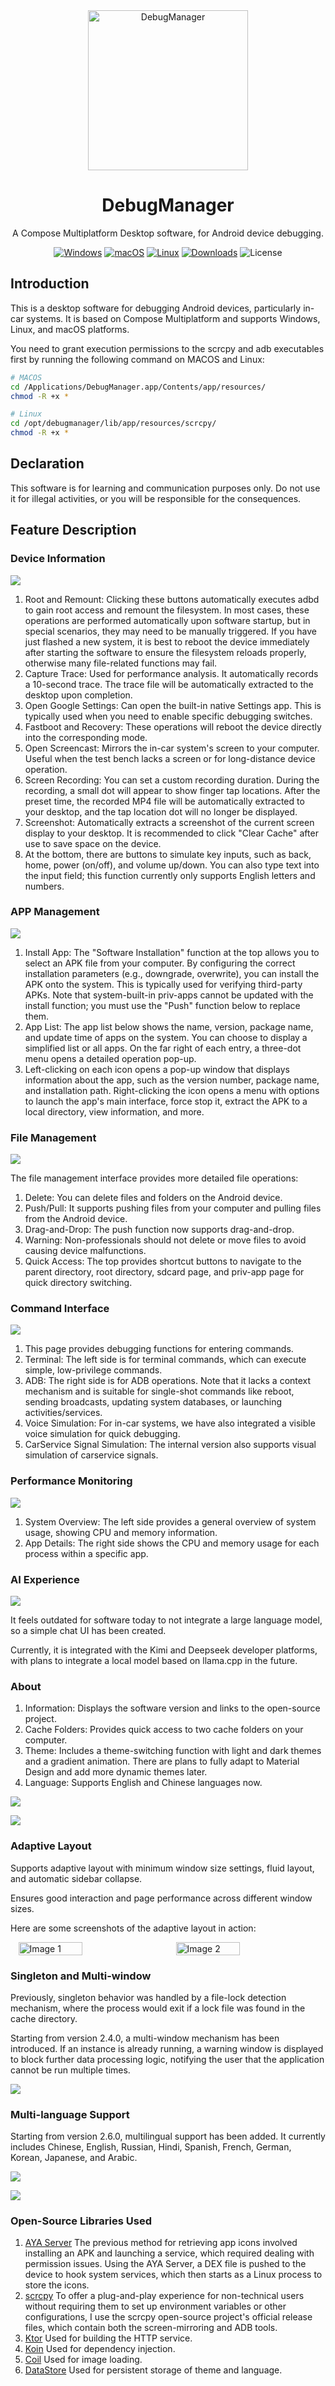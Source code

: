<div align="center">
    <img src="./launcher/logo.png" width="256" alt="DebugManager">
</div>

<h1 align="center">DebugManager</h1>

<div align="center">

A Compose Multiplatform Desktop software, for Android device debugging.

[![Windows][windows-image]][release-url]
[![macOS][mac-image]][release-url]
[![Linux][linux-image]][release-url]
[![Downloads][download-image]][release-url]
![License][license-image]

</div>

[windows-image]: https://img.shields.io/badge/-Windows-blue?style=flat-square&logo=windows

[mac-image]: https://img.shields.io/badge/-macOS-black?style=flat-square&logo=apple

[linux-image]: https://img.shields.io/badge/-Linux-yellow?style=flat-square&logo=linux

[download-image]: https://img.shields.io/github/downloads/stepheneasyshot/debugmanager/total?style=flat-square

[release-url]: https://github.com/stepheneasyshot/debugmanager/releases

[license-image]: https://img.shields.io/github/license/stepheneasyshot/debugmanager?style=flat-square

## Introduction
This is a desktop software for debugging Android devices, particularly in-car systems. It is based on Compose Multiplatform and supports Windows, Linux, and macOS platforms.

You need to grant execution permissions to the scrcpy and adb executables first by running the following command on MACOS and Linux:

```bash
# MACOS
cd /Applications/DebugManager.app/Contents/app/resources/
chmod -R +x *

# Linux
cd /opt/debugmanager/lib/app/resources/scrcpy/
chmod -R +x *
```

## Declaration
This software is for learning and communication purposes only. Do not use it for illegal activities, or you will be responsible for the consequences.

## Feature Description

### Device Information

![](/screenshots/blogs_dark_deviceinfo.png)

1. Root and Remount: Clicking these buttons automatically executes adbd to gain root access and remount the filesystem. In most cases, these operations are performed automatically upon software startup, but in special scenarios, they may need to be manually triggered. If you have just flashed a new system, it is best to reboot the device immediately after starting the software to ensure the filesystem reloads properly, otherwise many file-related functions may fail.
2. Capture Trace: Used for performance analysis. It automatically records a 10-second trace. The trace file will be automatically extracted to the desktop upon completion.
3. Open Google Settings: Can open the built-in native Settings app. This is typically used when you need to enable specific debugging switches.
4. Fastboot and Recovery: These operations will reboot the device directly into the corresponding mode.
5. Open Screencast: Mirrors the in-car system's screen to your computer. Useful when the test bench lacks a screen or for long-distance device operation.
6. Screen Recording: You can set a custom recording duration. During the recording, a small dot will appear to show finger tap locations. After the preset time, the recorded MP4 file will be automatically extracted to your desktop, and the tap location dot will no longer be displayed.
7. Screenshot: Automatically extracts a screenshot of the current screen display to your desktop. It is recommended to click "Clear Cache" after use to save space on the device.
8. At the bottom, there are buttons to simulate key inputs, such as back, home, power (on/off), and volume up/down. You can also type text into the input field; this function currently only supports English letters and numbers.

### APP Management

![](/screenshots/blogs_cmp_appmanage.png)

1. Install App: The "Software Installation" function at the top allows you to select an APK file from your computer. By configuring the correct installation parameters (e.g., downgrade, overwrite), you can install the APK onto the system. This is typically used for verifying third-party APKs. Note that system-built-in priv-apps cannot be updated with the install function; you must use the "Push" function below to replace them.
2. App List: The app list below shows the name, version, package name, and update time of apps on the system. You can choose to display a simplified list or all apps. On the far right of each entry, a three-dot menu opens a detailed operation pop-up.
3. Left-clicking on each icon opens a pop-up window that displays information about the app, such as the version number, package name, and installation path. Right-clicking the icon opens a menu with options to launch the app's main interface, force stop it, extract the APK to a local directory, view information, and more.

### File Management

![](/screenshots/blogs_cmp_filemanage.png)

The file management interface provides more detailed file operations:

1. Delete: You can delete files and folders on the Android device.
2. Push/Pull: It supports pushing files from your computer and pulling files from the Android device.
3. Drag-and-Drop: The push function now supports drag-and-drop.
4. Warning: Non-professionals should not delete or move files to avoid causing device malfunctions.
5. Quick Access: The top provides shortcut buttons to navigate to the parent directory, root directory, sdcard page, and priv-app page for quick directory switching.

### Command Interface

![](/screenshots/blogs_cmp_command_page.png)

1. This page provides debugging functions for entering commands.
2. Terminal: The left side is for terminal commands, which can execute simple, low-privilege commands.
3. ADB: The right side is for ADB operations. Note that it lacks a context mechanism and is suitable for single-shot commands like reboot, sending broadcasts, updating system databases, or launching activities/services.
4. Voice Simulation: For in-car systems, we have also integrated a visible voice simulation for quick debugging.
5. CarService Signal Simulation: The internal version also supports visual simulation of carservice signals.

### Performance Monitoring

![](/screenshots/blogs_dark_performance.png)

1. System Overview: The left side provides a general overview of system usage, showing CPU and memory information.
2. App Details: The right side shows the CPU and memory usage for each process within a specific app.

### AI Experience

![](/screenshots/blogs_cmp_debugmanager_ai_model.png)

It feels outdated for software today to not integrate a large language model, so a simple chat UI has been created.

Currently, it is integrated with the Kimi and Deepseek developer platforms, with plans to integrate a local model based on llama.cpp in the future.

### About

1. Information: Displays the software version and links to the open-source project.
2. Cache Folders: Provides quick access to two cache folders on your computer.
3. Theme: Includes a theme-switching function with light and dark themes and a gradient animation. There are plans to fully adapt to Material Design and add more dynamic themes later.
4. Language: Supports English and Chinese languages now.

![](/screenshots/blogs_dark_about.png)

![](/screenshots/blogs_light_about.png)

### Adaptive Layout

Supports adaptive layout with minimum window size settings, fluid layout, and automatic sidebar collapse.

Ensures good interaction and page performance across different window sizes.

Here are some screenshots of the adaptive layout in action:

<div style="display: flex; justify-content: center;">
  <img src="/screenshots/blogs_cmp_debugmanager_file_narrow_screen.png" alt="Image 1" style="width: 45%; margin-right: 5%;">
  <img src="/screenshots/blogs_cmp_debugmanager_app_narrow_screen.png" alt="Image 2" style="width: 45%;">
</div>

### Singleton and Multi-window

Previously, singleton behavior was handled by a file-lock detection mechanism, where the process would exit if a lock file was found in the cache directory.

Starting from version 2.4.0, a multi-window mechanism has been introduced. If an instance is already running, a warning window is displayed to block further data processing logic, notifying the user that the application cannot be run multiple times.

![](/screenshots/blogs_multi_window_singleinstance.png)


### Multi-language Support
Starting from version 2.6.0, multilingual support has been added. It currently includes Chinese, English, Russian, Hindi, Spanish, French, German, Korean, Japanese, and Arabic.

![](/screenshots/blogs_debugmanager_multilang.png)

![](/screenshots/blogs_debugmanager_hindi.png)

### Open-Source Libraries Used

1. [AYA Server](https://github.com/liriliri/aya) The previous method for retrieving app icons involved installing an APK and launching a service, which required dealing with permission issues. Using the AYA Server, a DEX file is pushed to the device to hook system services, which then starts as a Linux process to store the icons.
2. [scrcpy](https://github.com/Genymobile/scrcpy) To offer a plug-and-play experience for non-technical users without requiring them to set up environment variables or other configurations, I use the scrcpy open-source project's official release files, which contain both the screen-mirroring and ADB tools.
3. [Ktor](https://ktor.io/) Used for building the HTTP service.
4. [Koin](https://insert-koin.io/) Used for dependency injection.
5. [Coil](https://coil-kt.github.io/coil/) Used for image loading.
6. [DataStore](https://klibs.io/project/androidx/androidx) Used for persistent storage of theme and language.
